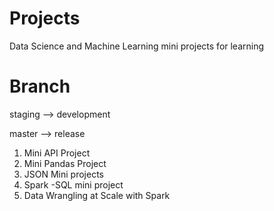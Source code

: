 # Projects
Data Science and Machine Learning mini projects for learning

# Branch 
staging --> development

master --> release

1) Mini API Project
2) Mini Pandas Project
3) JSON Mini projects
4) Spark -SQL mini project
5) Data Wrangling at Scale with Spark
